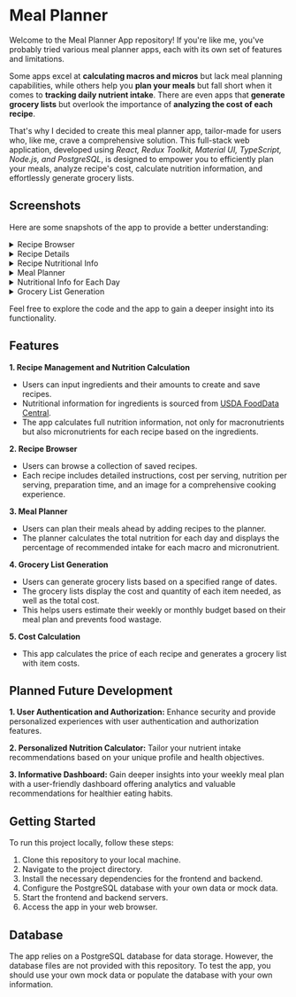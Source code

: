 # Meal Planner

Welcome to the Meal Planner App repository! If you're like me, you've probably tried various meal planner apps, each with its own set of features and limitations.

Some apps excel at **calculating macros and micros** but lack meal planning capabilities, while others help you **plan your meals** but fall short when it comes to **tracking daily nutrient intake**. There are even apps that **generate grocery lists** but overlook the importance of **analyzing the cost of each recipe**.

That's why I decided to create this meal planner app, tailor-made for users who, like me, crave a comprehensive solution. This full-stack web application, developed using _React, Redux Toolkit, Material UI, TypeScript, Node.js, and PostgreSQL_, is designed to empower you to efficiently plan your meals, analyze recipe's cost, calculate nutrition information, and effortlessly generate grocery lists.

## Screenshots

Here are some snapshots of the app to provide a better understanding:

<details><summary>Recipe Browser</summary><img src="https://github.com/azfarjef/meal-planner/assets/73651474/8500b4c4-e213-43d6-8663-b3b9812bb963"></details>
<details><summary>Recipe Details</summary><img src="https://github.com/azfarjef/meal-planner/assets/73651474/9759a164-648a-4aa2-8841-e28686e936fc"></details>
<details><summary>Recipe Nutritional Info</summary><img src="https://github.com/azfarjef/meal-planner/assets/73651474/db0b1398-7c5a-4d01-9c23-07ae1d12ed6a"></details>
<details><summary>Meal Planner</summary><img src="https://github.com/azfarjef/meal-planner/assets/73651474/97105f54-4c75-4fe8-8218-8e91bb18ae1f"></details>
<details><summary>Nutritional Info for Each Day</summary><img src="https://github.com/azfarjef/meal-planner/assets/73651474/fbb90350-84a3-4619-ba1a-c257b3bd21fb"></details>
<details><summary>Grocery List Generation</summary><img src="https://github.com/azfarjef/meal-planner/assets/73651474/2d7e3b68-5657-4c10-82a9-30ff03476ecd"></details>

Feel free to explore the code and the app to gain a deeper insight into its functionality.

## Features

**1. Recipe Management and Nutrition Calculation**

- Users can input ingredients and their amounts to create and save recipes.
- Nutritional information for ingredients is sourced from [USDA FoodData Central](https://fdc.nal.usda.gov/).
- The app calculates full nutrition information, not only for macronutrients but also micronutrients for each recipe based on the ingredients.

**2. Recipe Browser**

- Users can browse a collection of saved recipes.
- Each recipe includes detailed instructions, cost per serving, nutrition per serving, preparation time, and an image for a comprehensive cooking experience.

**3. Meal Planner**

- Users can plan their meals ahead by adding recipes to the planner.
- The planner calculates the total nutrition for each day and displays the percentage of recommended intake for each macro and micronutrient.

**4. Grocery List Generation**

- Users can generate grocery lists based on a specified range of dates.
- The grocery lists display the cost and quantity of each item needed, as well as the total cost.
- This helps users estimate their weekly or monthly budget based on their meal plan and prevents food wastage.

**5. Cost Calculation**

- This app calculates the price of each recipe and generates a grocery list with item costs.

## Planned Future Development

**1. User Authentication and Authorization:** Enhance security and provide personalized experiences with user authentication and authorization features.

**2. Personalized Nutrition Calculator:** Tailor your nutrient intake recommendations based on your unique profile and health objectives.

**3. Informative Dashboard:** Gain deeper insights into your weekly meal plan with a user-friendly dashboard offering analytics and valuable recommendations for healthier eating habits.

## Getting Started

To run this project locally, follow these steps:

1. Clone this repository to your local machine.
2. Navigate to the project directory.
3. Install the necessary dependencies for the frontend and backend.
4. Configure the PostgreSQL database with your own data or mock data.
5. Start the frontend and backend servers.
6. Access the app in your web browser.

## Database

The app relies on a PostgreSQL database for data storage. However, the database files are not provided with this repository. To test the app, you should use your own mock data or populate the database with your own information.
